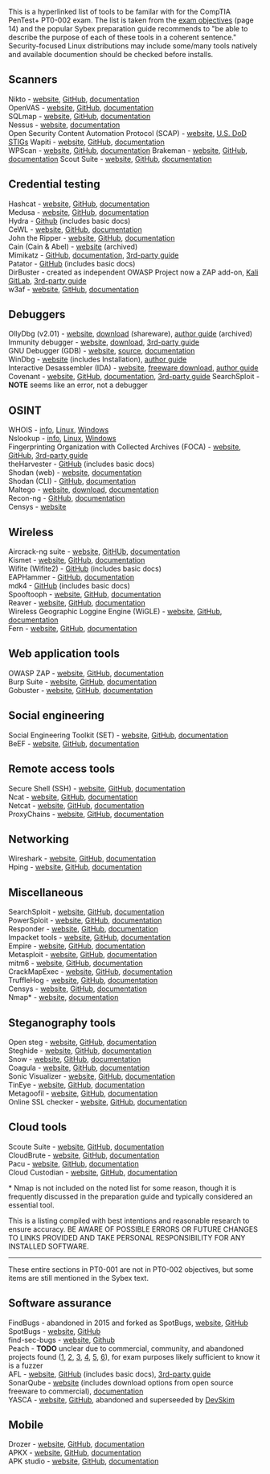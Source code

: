 This is a hyperlinked list of tools to be familar with for the CompTIA PenTest+ PT0-002 exam. The list is taken from the [exam objectives](https://partners.comptia.org/docs/default-source/resources/comptia-pentest-pt0-002-exam-objectives-(4-0)) (page 14) and the popular Sybex preparation guide recommends to "be able to describe the purpose of each of these tools in a coherent sentence." Security-focused Linux distributions may include some/many tools natively and available documention should be checked before installs.  

## Scanners 
Nikto - [website](https://cirt.net/nikto2), [GitHub](https://github.com/sullo/nikto), [documentation](https://github.com/sullo/nikto/wiki)  
OpenVAS - [website](https://openvas.org/), [GitHub](https://github.com/greenbone/), [documentation](https://www.greenbone.net/en/documents/)  
SQLmap - [website](https://sqlmap.org/), [GitHub](https://github.com/sqlmapproject/sqlmap), [documentation](https://github.com/sqlmapproject/sqlmap/wiki)  
Nessus - [website](https://www.tenable.com/products/nessus), [documentation](https://docs.tenable.com/Nessus.htm)  
Open Security Content Automation Protocol (SCAP) - [website](https://csrc.nist.gov/projects/security-content-automation-protocol/), [U.S. DoD STIGs](https://public.cyber.mil/stigs/scap/) 
Wapiti - [website](https://wapiti-scanner.github.io/), [GitHub](https://github.com/wapiti-scanner/wapiti), [documentation](https://github.com/wapiti-scanner/wapiti/blob/master/doc/wapiti.ronn)  
WPScan - [website](https://wpscan.com/), [GitHub](https://github.com/wpscanteam/wpscan), [documentation](https://github.com/wpscanteam/wpscan/wiki/WPScan-User-Documentation) 
Brakeman - [website](https://brakemanscanner.org/), [GitHub](https://github.com/presidentbeef/brakeman), [documentation](https://brakemanscanner.org/docs/) 
Scout Suite - [website](https://cyberstore.nccgroup.com/our-services/service-details/16/cloud-account-monitoring), [GitHub](https://github.com/nccgroup/ScoutSuite), [documentation](https://github.com/nccgroup/ScoutSuite/wiki/NCC-Scout) 

## Credential testing
Hashcat - [website](https://hashcat.net/hashcat/), [GitHub](https://github.com/hashcat/hashcat), [documentation](https://hashcat.net/wiki/)           
Medusa - [website](http://foofus.net/goons/jmk/medusa/medusa.html), [GitHub](https://github.com/jmk-foofus/medusa), [documentation](http://foofus.net/goons/jmk/medusa/medusa.html)            
Hydra - [Github](https://github.com/vanhauser-thc/thc-hydra) (includes basic docs)  
CeWL - [website](https://digi.ninja/projects/cewl.php), [GitHub](https://github.com/digininja/CeWL/), [documentation](https://digi.ninja/projects/cewl.php#usage)     
John the Ripper - [website](https://www.openwall.com/john/), [GitHub](https://github.com/openwall/john), [documentation](https://www.openwall.com/john/doc/)   
Cain (Cain & Abel) - [website](https://web.archive.org/web/20190603235413/http://www.oxid.it/cain.html) (archived)      
Mimikatz - [GitHub](https://github.com/gentilkiwi/mimikatz), [documentation](https://github.com/gentilkiwi/mimikatz/wiki), [3rd-party guide](https://adsecurity.org/?page_id=1821)          
Patator - [GitHub](https://github.com/lanjelot/patator) (includes basic docs)  
DirBuster - created as independent OWASP Project now a ZAP add-on, [Kali GitLab](https://gitlab.com/kalilinux/packages/dirbuster), [3rd-party guide](https://git.mst.edu/slbnmc/ici-wiki/-/wikis/Enumerating-Web-Server-Files-and-Directories-with-DirBuster)  
w3af - [website](http://w3af.org/), [GitHub](https://github.com/andresriancho/w3af/), [documentation](http://docs.w3af.org/en/latest/)  

## Debuggers           
OllyDbg (v2.01) - [website](http://www.ollydbg.de/version2.html), [download](http://www.ollydbg.de/odbg201.zip) (shareware), [author guide](https://repo.zenk-security.com/Reversing%20.%20cracking/OllyDbg%202.0%20Brief%20Help.pdf) (archived)  
Immunity debugger - [website](https://www.immunityinc.com/products/debugger/), [download](https://debugger.immunityinc.com/ID_register.py), [3rd-party guide](https://sansorg.egnyte.com/dl/4hgFyEhWUC)  
GNU Debugger (GDB) - [website](https://www.gnu.org/software/gdb/), [source](https://www.gnu.org/software/gdb/current/), [documentation](https://www.gnu.org/software/gdb/documentation/)  
WinDbg - [website](https://docs.microsoft.com/en-us/windows-hardware/drivers/debugger/debugger-download-tools) (includes Installation), [author guide](https://docs.microsoft.com/en-us/windows-hardware/drivers/debugger/getting-started-with-windows-debugging)  
Interactive Desassembler (IDA) - [website](https://hex-rays.com/), [freeware download](https://hex-rays.com/IDA-free/), [author guide](https://hex-rays.com/products/ida/support/tutorials/debugging/)  
Covenant - [website](https://cobbr.io/Covenant.html), [GitHub](https://github.com/cobbr/Covenant), [documentation](https://github.com/cobbr/Covenant/wiki), [3rd-party guide](https://bestestredteam.com/2020/02/19/interacting-with-covenant-c2/) 
SearchSploit -  **NOTE** seems like an error, not a debugger  

## OSINT
WHOIS - [info](https://whois.icann.org/en/about-whois), [Linux](https://manpages.debian.org/testing/whois/whois.1.en.html), [Windows](https://docs.microsoft.com/en-us/sysinternals/downloads/whois)  
Nslookup - [info](https://social.technet.microsoft.com/wiki/contents/articles/29184.nslookup-for-beginners.aspx), [Linux](https://manpages.debian.org/testing/bind9-dnsutils/nslookup.1.en.html), [Windows](https://docs.microsoft.com/en-us/windows-server/administration/windows-commands/nslookup)  
Fingerprinting Organization with Collected Archives (FOCA) - [website](https://www.elevenpaths.com/innovation-labs/technologies/foca), [GitHub](https://github.com/ElevenPaths/FOCA), [3rd-party guide](https://wondersmithrae.medium.com/using-foca-for-osint-document-metadata-analysis-6745c8d709fa)  
theHarvester - [GitHub](https://github.com/laramies/theHarvester) (includes basic docs)  
Shodan (web) - [website](https://www.shodan.io/), [documentation](https://help.shodan.io/)  
Shodan (CLI) - [GitHub](https://github.com/achillean/shodan-python), [documentation](https://shodan.readthedocs.io/en/latest/)  
Maltego - [website](https://www.maltego.com/), [download](https://www.maltego.com/downloads/), [documentation](https://docs.maltego.com/support/home)  
Recon-ng - [GitHub](https://github.com/lanmaster53/recon-ng), [documentation](https://github.com/lanmaster53/recon-ng/wiki)  
Censys - [website](https://censys.io/)  

## Wireless
Aircrack-ng suite - [website](https://www.aircrack-ng.org/), [GitHUb](https://github.com/aircrack-ng/aircrack-ng), [documentation](https://www.aircrack-ng.org/doku.php?id=getting_started#dokuwiki__top)  
Kismet - [website](https://www.kismetwireless.net/), [GitHub](https://github.com/kismetwireless/kismet), [documentation](https://www.kismetwireless.net/docs/)    
Wifite (Wifite2) - [GitHub](https://github.com/derv82/wifite2) (includes basic docs)    
EAPHammer - [GitHub](https://github.com/s0lst1c3/eaphammer), [documentation](https://github.com/s0lst1c3/eaphammer/wiki)   
mdk4 - [GitHub](https://github.com/aircrack-ng/mdk4) (includes basic docs)  
Spooftooph - [website](), [GitHub](), [documentation]()   
Reaver - [website](), [GitHub](), [documentation]()   
Wireless Geographic Loggine Engine (WiGLE) - [website](), [GitHub](), [documentation]()   
Fern - [website](), [GitHub](), [documentation]()   

## Web application tools
OWASP ZAP - [website](), [GitHub](), [documentation]()    
Burp Suite - [website](), [GitHub](), [documentation]()    
Gobuster - [website](), [GitHub](), [documentation]()   

## Social engineering
Social Engineering Toolkit (SET) - [website](), [GitHub](), [documentation]()    
BeEF - [website](), [GitHub](), [documentation]()    

## Remote access tools
Secure Shell (SSH) - [website](), [GitHub](), [documentation]()    
Ncat - [website](), [GitHub](), [documentation]()    
Netcat - [website](), [GitHub](), [documentation]()    
ProxyChains - [website](), [GitHub](), [documentation]()    

## Networking
Wireshark - [website](), [GitHub](), [documentation]()    
Hping - [website](), [GitHub](), [documentation]()    

## Miscellaneous
SearchSploit - [website](), [GitHub](), [documentation]()    
PowerSploit - [website](), [GitHub](), [documentation]()    
Responder - [website](), [GitHub](), [documentation]()    
Impacket tools - [website](), [GitHub](), [documentation]()    
Empire - [website](), [GitHub](), [documentation]()    
Metasploit - [website](), [GitHub](), [documentation]()    
mitm6 - [website](), [GitHub](), [documentation]()   
CrackMapExec - [website](), [GitHub](), [documentation]()   
TruffleHog - [website](), [GitHub](), [documentation]()   
Censys - [website](), [GitHub](), [documentation]()   
Nmap\* - [website](https://nmap.org/), [documentation](https://nmap.org/book/man.html) 

## Steganography tools
Open steg - [website](), [GitHub](), [documentation]()   
Steghide - [website](), [GitHub](), [documentation]()   
Snow - [website](), [GitHub](), [documentation]()   
Coagula - [website](), [GitHub](), [documentation]()   
Sonic Visualizer - [website](), [GitHub](), [documentation]()   
TinEye - [website](), [GitHub](), [documentation]()   
Metagoofil - [website](), [GitHub](), [documentation]()   
Online SSL checker - [website](), [GitHub](), [documentation]()   

## Cloud tools
Scoute Suite - [website](), [GitHub](), [documentation]()   
CloudBrute - [website](), [GitHub](), [documentation]()   
Pacu - [website](), [GitHub](), [documentation]()   
Cloud Custodian - [website](), [GitHub](), [documentation]()   

\* Nmap is not included on the noted list for some reason, though it is frequently discussed in the preparation guide and typically considered an essential tool.  

This is a listing compiled with best intentions and reasonable research to ensure accuracy. BE AWARE OF POSSIBLE ERRORS OR FUTURE CHANGES TO LINKS PROVIDED AND TAKE PERSONAL RESPONSIBILITY FOR ANY INSTALLED SOFTWARE.  

---
These entire sections in PT0-001 are not in PT0-002 objectives, but some items are still mentioned in the Sybex text.  
  
## Software assurance 
FindBugs - abandoned in 2015 and forked as SpotBugs, [website](http://findbugs.sourceforge.net/), [GitHub](https://github.com/findbugsproject/findbugs)  
SpotBugs - [website](https://spotbugs.github.io/), [GitHub](https://github.com/spotbugs/spotbugs)  
find-sec-bugs - [website](https://find-sec-bugs.github.io/), [Github](https://github.com/find-sec-bugs/find-sec-bugs/)  
Peach - **TODO** unclear due to commercial, community, and abandoned projects found ([1](https://about.gitlab.com/solutions/dev-sec-ops/), [2](https://gitlab.com/peachtech/peach-fuzzer-community), [3](https://gitlab.com/gitlab-org/security-products/protocol-fuzzer-ce), [4](https://github.com/MozillaSecurity/peach), [5](https://www.peach.tech/wp-content/uploads/Peach-Fuzzer-Platform-Primer-DataSheet-Oct2015.pdf), [6](https://www.peach.tech/wp-content/uploads/Peach-Fuzzer-Platform-Whitepaper.pdf)), for exam purposes likely sufficient to know it is a fuzzer  
AFL - [website](https://lcamtuf.coredump.cx/afl/), [GitHub](https://github.com/google/AFL) (includes basic docs), [3rd-party guide](https://countuponsecurity.com/2018/03/07/intro-to-american-fuzzy-lop-fuzzing-in-5-steps/)  
SonarQube - [website](https://www.sonarqube.org/) (includes download options from open source freeware to commercial), [documentation](https://docs.sonarqube.org/latest/)  
YASCA - [website](https://scovetta.github.io/yasca/), [GitHub](https://github.com/scovetta/yasca/), abandoned and superseeded by [DevSkim](https://github.com/Microsoft/DevSkim)  
## Mobile
Drozer - [website](), [GitHub](), [documentation]()    
APKX - [website](), [GitHub](), [documentation]()    
APK studio - [website](), [GitHub](), [documentation]()    

